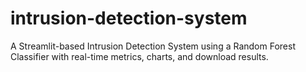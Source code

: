 # intrusion-detection-system
A Streamlit-based Intrusion Detection System using a Random Forest Classifier with real-time metrics, charts, and download results.
